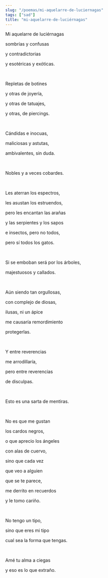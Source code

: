 ```yaml
---
slug: "/poemas/mi-aquelarre-de-luciernagas"
tags: ["sad"]
title: "mi-aquelarre-de-luciérnagas"
---
```

Mi aquelarre de luciérnagas

sombrías y confusas

y contradictorias

y esotéricas y exóticas.

&nbsp;

Repletas de botines

y otras de joyería,

y otras de tatuajes,

y otras, de piercings.

&nbsp;

Cándidas e inocuas,

maliciosas y astutas,

ambivalentes, sin duda.

&nbsp;

Nobles y a veces cobardes.

&nbsp;

Les aterran los espectros,

les asustan los estruendos,

pero les encantan las arañas

y las serpientes y los sapos

e insectos, pero no todos,

pero sí todos los gatos.

&nbsp;

Si se emboban será por los árboles,

majestuosos y callados.

&nbsp;

Aún siendo tan orgullosas,

con complejo de diosas,

ilusas, ni un ápice

me causaría remordimiento

protegerlas.

&nbsp;

Y entre reverencias

me arrodillaría,

pero entre reverencias

de disculpas.

&nbsp;

Esto es una sarta de mentiras.

&nbsp;

No es que me gustan

los cardos negros,

o que aprecio los ángeles

con alas de cuervo,

sino que cada vez

que veo a alguien

que se te parece,

me derrito en recuerdos

y le tomo cariño.

&nbsp;

No tengo un tipo,

sino que eres mi tipo

cual sea la forma que tengas.

&nbsp;

Amé tu alma a ciegas

y eso es lo que extraño.
